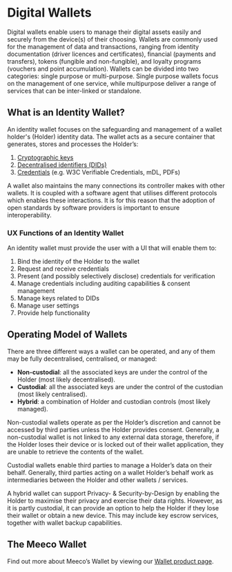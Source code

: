 # Digital Wallets

Digital wallets enable users to manage their digital assets easily and securely from the device(s) of their choosing. Wallets are commonly used for the management of data and transactions, ranging from identity documentation (driver licences and certificates), financial (payments and transfers), tokens (fungible and non-fungible), and loyalty programs (vouchers and point accumulation). Wallets can be divided into two categories: single purpose or multi-purpose. Single purpose wallets focus on the management of one service, while multipurpose deliver a range of services that can be inter-linked or standalone.

## What is an Identity Wallet?

An identity wallet focuses on the safeguarding and management of a wallet holder's (Holder) identity data. The wallet acts as a secure container that generates, stores and processes the Holder’s:

1. [Cryptographic keys](../platform/keys.md)
2. [Decentralised identifiers (DIDs)](../platform/did.md)
3. [Credentials](../concepts/verifiable-credentials.md) (e.g. W3C Verifiable Credentials, mDL, PDFs)

A wallet also maintains the many connections its controller makes with other wallets. It is coupled with a software agent that utilises different protocols which enables these interactions. It is for this reason that the adoption of open standards by software providers is important to ensure interoperability.

### UX Functions of an Identity Wallet

An identity wallet must provide the user with a UI that will enable them to:

1. Bind the identity of the Holder to the wallet
2. Request and receive credentials
3. Present (and possibly selectively disclose) credentials for verification
4. Manage credentials including auditing capabilities & consent management
5. Manage keys related to DIDs
6. Manage user settings
7. Provide help functionality

## Operating Model of Wallets

There are three different ways a wallet can be operated, and any of them may be fully decentralised, centralised, or managed:

* **Non-custodial**: all the associated keys are under the control of the Holder (most likely decentralised).
* **Custodial**: all the associated keys are under the control of the custodian (most likely centralised).
* **Hybrid**: a combination of Holder and custodian controls (most likely managed).

Non-custodial wallets operate as per the Holder’s discretion and cannot be accessed by third parties unless the Holder provides consent. Generally, a non-custodial wallet is not linked to any external data storage, therefore, if the Holder loses their device or is locked out of their wallet application, they are unable to retrieve the contents of the wallet.

Custodial wallets enable third parties to manage a Holder’s data on their behalf. Generally, third parties acting on a wallet Holder’s behalf work as intermediaries between the Holder and other wallets / services.

A hybrid wallet can support Privacy- & Security-by-Design by enabling the Holder to maximise their privacy and exercise their data rights. However, as it is partly custodial, it can provide an option to help the Holder if they lose their wallet or obtain a new device. This may include key escrow services, together with wallet backup capabilities.

## The Meeco Wallet

Find out more about Meeco’s Wallet by viewing our [Wallet product page](https://www.meeco.me/wallet).
